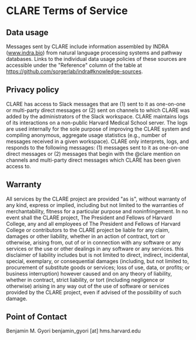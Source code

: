 CLARE Terms of Service
======================

Data usage
----------
Messages sent by CLARE include information assembled by INDRA (www.indra.bio)
from natural language processing systems and pathway databases. Links to the
individual data usage policies of these sources are accessible under the
"Reference" column of the table at
https://github.com/sorgerlab/indra#knowledge-sources.

Privacy policy
--------------
CLARE has access to Slack messages that are (1) sent to it as one-on-one
or multi-party direct messages or (2) sent on channels to which CLARE was added
by the administrators of the Slack workspace. CLARE maintains logs of its
interactions on a non-public Harvard Medical School server. The logs are used
internally for the sole purpose of improving the CLARE system and compiling
anonymous, aggregate usage statistics (e.g., number of messages received in a
given workspace). CLARE only interprets, logs, and responds to the following
messages: (1) messages sent to it as one-on-one direct messages or (2) messages
that begin with the @clare mention on channels and multi-party direct messages
which CLARE has been given access to.

Warranty
--------
All services by the CLARE project are provided "as is", without warranty of any
kind, express or implied, including but not limited to the warranties of
merchantability, fitness for a particular purpose and noninfringement. In no
event shall the CLARE project, The President and Fellows of Harvard College,
any and all employees of The President and Fellows of Harvard College or
contributors to the CLARE project be liable for any claim, damages or other
liability, whether in an action of contract, tort or otherwise, arising from,
out of or in connection with any software or any services or the use or other
dealings in any software or any services. this disclaimer of liability includes
but is not limited to direct, indirect, incidental, special, exemplary, or
consequential damages (including, but not limited to, procurement of substitute
goods or services; loss of use, data, or profits; or business interruption)
however caused and on any theory of liability, whether in contract, strict
liability, or tort (including negligence or otherwise) arising in any way out
of the use of software or services provided by the CLARE project, even if
advised of the possibility of such damage.

Point of Contact
----------------
Benjamin M. Gyori benjamin_gyori [at] hms.harvard.edu
